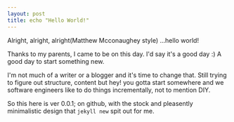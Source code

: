 ```yaml
---
layout: post
title: echo "Hello World!"
---
```

Alright, alright, alright(Matthew Mcconaughey style) ...hello world! 

Thanks to my parents, I came to be on this day. I'd say it's a good day :) A good day to start something new. 

I'm not much of a writer or a blogger and it's time to change that. Still trying to figure out structure, content but hey! you gotta start somewhere and we software engineers like to do things incrementally, not to mention DIY. 

So this here is ver 0.0.1; on github, with the stock and pleasently minimalistic design that ```jekyll new``` spit out for me.

